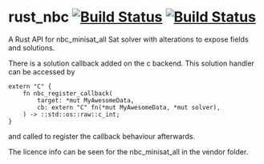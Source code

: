 # rust_nbc [![Build Status](https://travis-ci.com/gokberkkocak/rust_nbc.svg?branch=master)](https://travis-ci.com/gokberkkocak/rust_nbc) [![Build Status](https://github.com/gokberkkocak/rust_nbc/workflows/build-test/badge.svg)](https://github.com/gokberkkocak/rust_nbc/actions)
A Rust API for nbc_minisat_all Sat solver with alterations to expose fields and solutions.

There is a solution callback added on the c backend. This solution handler can be accessed by

```
extern "C" {
    fn nbc_register_callback(
        target: *mut MyAwesomeData,
        cb: extern "C" fn(*mut MyAwesomeData, *mut solver),
    ) -> ::std::os::raw::c_int;
}
```
and called to register the callback behaviour afterwards.

The licence info can be seen for the nbc_minisat_all in the vendor folder.
